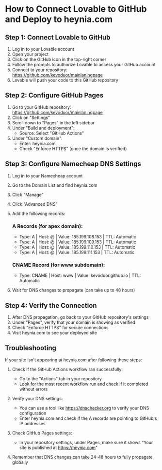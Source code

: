 
# How to Connect Lovable to GitHub and Deploy to heynia.com

## Step 1: Connect Lovable to GitHub

1. Log in to your Lovable account
2. Open your project
3. Click on the GitHub icon in the top-right corner
4. Follow the prompts to authorize Lovable to access your GitHub account
5. Connect to your repository: https://github.com/kevoduor/mainlaningpage
6. Lovable will push your code to this GitHub repository

## Step 2: Configure GitHub Pages

1. Go to your GitHub repository: https://github.com/kevoduor/mainlaningpage
2. Click on "Settings"
3. Scroll down to "Pages" in the left sidebar
4. Under "Build and deployment":
   - Source: Select "GitHub Actions"
5. Under "Custom domain":
   - Enter: heynia.com
   - Check "Enforce HTTPS" (once the domain is verified)

## Step 3: Configure Namecheap DNS Settings

1. Log in to your Namecheap account
2. Go to the Domain List and find heynia.com
3. Click "Manage"
4. Click "Advanced DNS"
5. Add the following records:

   ### A Records (for apex domain):
   - Type: A | Host: @ | Value: 185.199.108.153 | TTL: Automatic
   - Type: A | Host: @ | Value: 185.199.109.153 | TTL: Automatic
   - Type: A | Host: @ | Value: 185.199.110.153 | TTL: Automatic
   - Type: A | Host: @ | Value: 185.199.111.153 | TTL: Automatic

   ### CNAME Record (for www subdomain):
   - Type: CNAME | Host: www | Value: kevoduor.github.io | TTL: Automatic

6. Wait for DNS changes to propagate (can take up to 48 hours)

## Step 4: Verify the Connection

1. After DNS propagation, go back to your GitHub repository's settings
2. Under "Pages", verify that your domain is showing as verified
3. Check "Enforce HTTPS" for secure connections
4. Visit heynia.com to see your deployed site

## Troubleshooting

If your site isn't appearing at heynia.com after following these steps:

1. Check if the GitHub Actions workflow ran successfully:
   - Go to the "Actions" tab in your repository
   - Look for the most recent workflow run and check if it completed without errors

2. Verify your DNS settings:
   - You can use a tool like https://dnschecker.org to verify your DNS configuration
   - Enter heynia.com and check if the A records are pointing to GitHub's IP addresses

3. Check GitHub Pages settings:
   - In your repository settings, under Pages, make sure it shows "Your site is published at https://heynia.com"

4. Remember that DNS changes can take 24-48 hours to fully propagate globally
